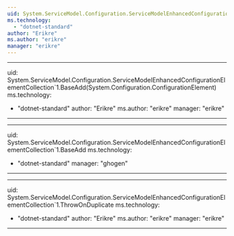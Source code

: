 ```yaml
---
uid: System.ServiceModel.Configuration.ServiceModelEnhancedConfigurationElementCollection`1
ms.technology: 
  - "dotnet-standard"
author: "Erikre"
ms.author: "erikre"
manager: "erikre"
---
```


---
uid: System.ServiceModel.Configuration.ServiceModelEnhancedConfigurationElementCollection`1.BaseAdd(System.Configuration.ConfigurationElement)
ms.technology: 
  - "dotnet-standard"
author: "Erikre"
ms.author: "erikre"
manager: "erikre"
---

---
uid: System.ServiceModel.Configuration.ServiceModelEnhancedConfigurationElementCollection`1.BaseAdd
ms.technology: 
  - "dotnet-standard"
manager: "ghogen"
---

---
uid: System.ServiceModel.Configuration.ServiceModelEnhancedConfigurationElementCollection`1.ThrowOnDuplicate
ms.technology: 
  - "dotnet-standard"
author: "Erikre"
ms.author: "erikre"
manager: "erikre"
---
